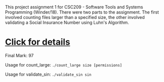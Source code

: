 This project assignment 1 for CSC209 - Software Tools and Systems Programming (Winder/18).
There were two parts to the assignment. The first involved counting files larger than a specified size, the other involved validating a Social Insurance Number using Luhn's Algorithm. 

# [Click for details](https://archive.is/899pF)
Final Mark: 97

Usage for count_large: `./count_large size [permissions]`

Usage for validate_sin: `./validate_sin sin`
